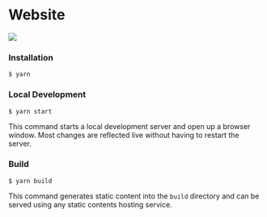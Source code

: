 # Website

<a href="https://acoustic.freshstatus.io" id="freshstatus-badge-root"
  data-banner-style="highlighted">
<img src="https://public-api.freshstatus.io/v1/public/badge.svg/?badge=f805f135-03fd-439e-83ab-a29a66a07ac9" />
</a>

### Installation

```
$ yarn
```

### Local Development

```
$ yarn start
```

This command starts a local development server and open up a browser window. Most changes are reflected live without having to restart the server.

### Build

```
$ yarn build
```

This command generates static content into the `build` directory and can be served using any static contents hosting service.

